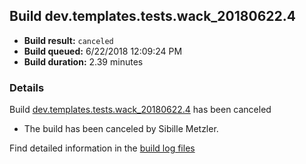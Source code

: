 ## Build dev.templates.tests.wack_20180622.4
- **Build result:** `canceled`
- **Build queued:** 6/22/2018 12:09:24 PM
- **Build duration:** 2.39 minutes
### Details
Build [dev.templates.tests.wack_20180622.4](https://winappstudio.visualstudio.com/web/build.aspx?pcguid=a4ef43be-68ce-4195-a619-079b4d9834c2&builduri=vstfs%3a%2f%2f%2fBuild%2fBuild%2f25917) has been canceled

+ The build has been canceled by Sibille Metzler.

Find detailed information in the [build log files](https://uwpctdiags.blob.core.windows.net/buildlogs/dev.templates.tests.wack_20180622.4_logs.zip)
